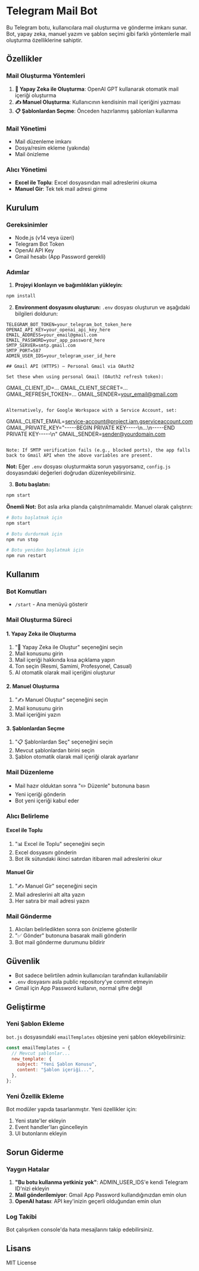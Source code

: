 # Telegram Mail Bot

Bu Telegram botu, kullanıcılara mail oluşturma ve gönderme imkanı sunar. Bot, yapay zeka, manuel yazım ve şablon seçimi gibi farklı yöntemlerle mail oluşturma özelliklerine sahiptir.

## Özellikler

### Mail Oluşturma Yöntemleri

1. **🤖 Yapay Zeka ile Oluşturma**: OpenAI GPT kullanarak otomatik mail içeriği oluşturma
2. **✍️ Manuel Oluşturma**: Kullanıcının kendisinin mail içeriğini yazması
3. **📋 Şablonlardan Seçme**: Önceden hazırlanmış şablonları kullanma

### Mail Yönetimi

- Mail düzenleme imkanı
- Dosya/resim ekleme (yakında)
- Mail önizleme

### Alıcı Yönetimi

- **Excel ile Toplu**: Excel dosyasından mail adreslerini okuma
- **Manuel Gir**: Tek tek mail adresi girme

## Kurulum

### Gereksinimler

- Node.js (v14 veya üzeri)
- Telegram Bot Token
- OpenAI API Key
- Gmail hesabı (App Password gerekli)

### Adımlar

1. **Projeyi klonlayın ve bağımlılıkları yükleyin:**

```bash
npm install
```

2. **Environment dosyasını oluşturun:**
   `.env` dosyası oluşturun ve aşağıdaki bilgileri doldurun:

```env
TELEGRAM_BOT_TOKEN=your_telegram_bot_token_here
OPENAI_API_KEY=your_openai_api_key_here
EMAIL_ADDRESS=your_email@gmail.com
EMAIL_PASSWORD=your_app_password_here
SMTP_SERVER=smtp.gmail.com
SMTP_PORT=587
ADMIN_USER_IDS=your_telegram_user_id_here

## Gmail API (HTTPS) – Personal Gmail via OAuth2

Set these when using personal Gmail (OAuth2 refresh token):

```

GMAIL_CLIENT_ID=...
GMAIL_CLIENT_SECRET=...
GMAIL_REFRESH_TOKEN=...
GMAIL_SENDER=your_email@gmail.com

```

Alternatively, for Google Workspace with a Service Account, set:

```

GMAIL_CLIENT_EMAIL=service-account@project.iam.gserviceaccount.com
GMAIL_PRIVATE_KEY="-----BEGIN PRIVATE KEY-----\n...\n-----END PRIVATE KEY-----\n"
GMAIL_SENDER=sender@yourdomain.com

```

Note: If SMTP verification fails (e.g., blocked ports), the app falls back to Gmail API when the above variables are present.
```

**Not:** Eğer `.env` dosyası oluşturmakta sorun yaşıyorsanız, `config.js` dosyasındaki değerleri doğrudan düzenleyebilirsiniz.

3. **Botu başlatın:**

```bash
npm start
```

**Önemli Not:** Bot asla arka planda çalıştırılmamalıdır. Manuel olarak çalıştırın:

```bash
# Botu başlatmak için
npm start

# Botu durdurmak için
npm run stop

# Botu yeniden başlatmak için
npm run restart
```

## Kullanım

### Bot Komutları

- `/start` - Ana menüyü gösterir

### Mail Oluşturma Süreci

#### 1. Yapay Zeka ile Oluşturma

1. "🤖 Yapay Zeka ile Oluştur" seçeneğini seçin
2. Mail konusunu girin
3. Mail içeriği hakkında kısa açıklama yapın
4. Ton seçin (Resmi, Samimi, Profesyonel, Casual)
5. AI otomatik olarak mail içeriğini oluşturur

#### 2. Manuel Oluşturma

1. "✍️ Manuel Oluştur" seçeneğini seçin
2. Mail konusunu girin
3. Mail içeriğini yazın

#### 3. Şablonlardan Seçme

1. "📋 Şablonlardan Seç" seçeneğini seçin
2. Mevcut şablonlardan birini seçin
3. Şablon otomatik olarak mail içeriği olarak ayarlanır

### Mail Düzenleme

- Mail hazır olduktan sonra "✏️ Düzenle" butonuna basın
- Yeni içeriği gönderin
- Bot yeni içeriği kabul eder

### Alıcı Belirleme

#### Excel ile Toplu

1. "📊 Excel ile Toplu" seçeneğini seçin
2. Excel dosyasını gönderin
3. Bot ilk sütundaki ikinci satırdan itibaren mail adreslerini okur

#### Manuel Gir

1. "✍️ Manuel Gir" seçeneğini seçin
2. Mail adreslerini alt alta yazın
3. Her satıra bir mail adresi yazın

### Mail Gönderme

1. Alıcıları belirledikten sonra son önizleme gösterilir
2. "✅ Gönder" butonuna basarak maili gönderin
3. Bot mail gönderme durumunu bildirir

## Güvenlik

- Bot sadece belirtilen admin kullanıcıları tarafından kullanılabilir
- `.env` dosyasını asla public repository'ye commit etmeyin
- Gmail için App Password kullanın, normal şifre değil

## Geliştirme

### Yeni Şablon Ekleme

`bot.js` dosyasındaki `emailTemplates` objesine yeni şablon ekleyebilirsiniz:

```javascript
const emailTemplates = {
  // Mevcut şablonlar...
  new_template: {
    subject: "Yeni Şablon Konusu",
    content: "Şablon içeriği...",
  },
};
```

### Yeni Özellik Ekleme

Bot modüler yapıda tasarlanmıştır. Yeni özellikler için:

1. Yeni state'ler ekleyin
2. Event handler'ları güncelleyin
3. UI butonlarını ekleyin

## Sorun Giderme

### Yaygın Hatalar

1. **"Bu botu kullanma yetkiniz yok"**: ADMIN_USER_IDS'e kendi Telegram ID'nizi ekleyin
2. **Mail gönderilemiyor**: Gmail App Password kullandığınızdan emin olun
3. **OpenAI hatası**: API key'inizin geçerli olduğundan emin olun

### Log Takibi

Bot çalışırken console'da hata mesajlarını takip edebilirsiniz.

## Lisans

MIT License
